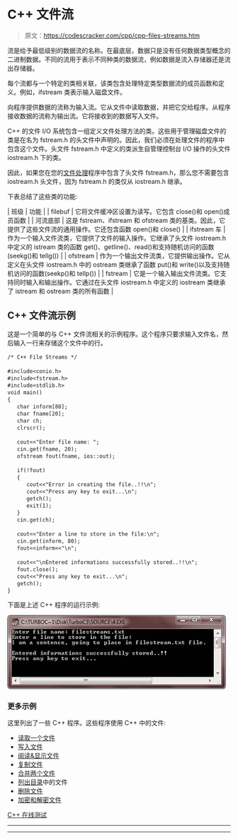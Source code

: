 # C++ 文件流

> 原文：<https://codescracker.com/cpp/cpp-files-streams.htm>

流是给予最低级别的数据流的名称。在最底层，数据只是没有任何数据类型概念的二进制数据。不同的流用于表示不同种类的数据流，例如数据是流入存储器还是流出存储器。

每个流都与一个特定的类相关联，该类包含处理特定类型数据流的成员函数和定义。例如，ifstream 类表示输入磁盘文件。

向程序提供数据的流称为输入流。它从文件中读取数据，并把它交给程序。从程序接收数据的流称为输出流。它将接收到的数据写入文件。

C++ 的文件 I/O 系统包含一组定义文件处理方法的类。这些用于管理磁盘文件的类是在名为 fstream.h 的头文件中声明的。因此，我们必须在处理文件的程序中包含这个文件。头文件 fstream.h 中定义的类派生自管理控制台 I/O 操作的头文件 iostream.h 下的类。

因此，如果您在您的[文件处理](/cpp/cpp-data-file-handling.htm)程序中包含了头文件 fstream.h，那么您不需要包含 iostream.h 头文件，因为 fstream.h 的类仅从 iostream.h 继承。

下表总结了这些类的功能:

| 班级 | 功能 |
| filebuf | 它将文件缓冲区设置为读写。它包含 close()和 open()成员函数 |
| 河流底部 | 这是 fstream、ifstream 和 ofstream 类的基类。因此，它提供了这些文件流的通用操作。它还包含函数 open()和 close() |
| ifstream 车 | 作为一个输入文件流类，它提供了文件的输入操作。它继承了头文件 iostream.h 中定义的 istream 类的函数 get()、getline()、read()和支持随机访问的函数(seekg()和 tellg()) |
| ofstream | 作为一个输出文件流类，它提供输出操作。它从定义在头文件 iostream.h 中的 ostream 类继承了函数 put()和 write()以及支持随机访问的函数(seekp()和 tellp()) |
| fstream | 它是一个输入输出文件流类。它支持同时输入和输出操作。它通过在头文件 iostream.h 中定义的 iostream 类继承了 istream 和 ostream 类的所有函数 |

## C++ 文件流示例

这是一个简单的与 C++ 文件流相关的示例程序。这个程序只要求输入文件名，然后输入一行来存储这个文件中的行。

```
/* C++ File Streams */

#include<conio.h>
#include<fstream.h>
#include<stdlib.h>
void main()
{
   char inform[80];
   char fname[20];
   char ch;
   clrscr();

   cout<<"Enter file name: ";
   cin.get(fname, 20);
   ofstream fout(fname, ios::out);

   if(!fout)
   {
      cout<<"Error in creating the file..!!\n";
      cout<<"Press any key to exit...\n";
      getch();
      exit(1);
   }
   cin.get(ch);

   cout<<"Enter a line to store in the file:\n";
   cin.get(inform, 80);
   fout<<inform<<"\n";

   cout<<"\nEntered informations successfully stored..!!\n";
   fout.close();
   cout<<"Press any key to exit...\n";
   getch();
}
```

下面是上述 C++ 程序的运行示例:

![c++ file streams](img/d8da83f1af3e630228f1a47151ab94cf.png)

### 更多示例

这里列出了一些 C++ 程序。这些程序使用 C++ 中的文件:

*   [读取一个文件](/cpp/program/cpp-program-read-file.htm)
*   [写入文件](/cpp/program/cpp-program-write-file.htm)
*   [阅读&显示文件](/cpp/program/cpp-program-read-and-display-file.htm)
*   [复制文件](/cpp/program/cpp-program-copy-file.htm)
*   [合并两个文件](/cpp/program/cpp-program-merge-two-files.htm)
*   [列出目录](/cpp/program/cpp-program-list-files-in-directory.htm)中的文件
*   [删除文件](/cpp/program/cpp-program-delete-file.htm)
*   [加密和解密文件](/cpp/program/cpp-program-encrypt-file.htm)

[C++ 在线测试](/exam/showtest.php?subid=3)

* * *

* * *